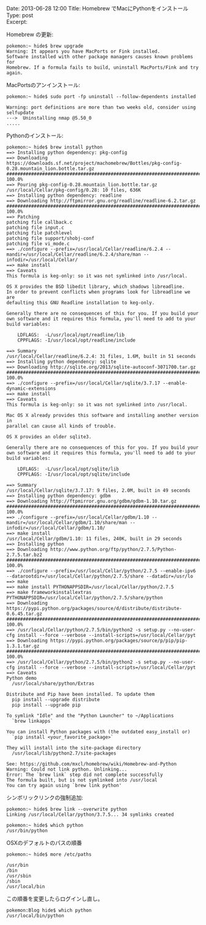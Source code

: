 Date: 2013-06-28 12:00
Title: Homebrew でMacにPythonをインストール
Type: post  
Excerpt:   

Homebrew の更新:

    pokemon:~ hide$ brew upgrade
    Warning: It appears you have MacPorts or Fink installed.
    Software installed with other package managers causes known problems for
    Homebrew. If a formula fails to build, uninstall MacPorts/Fink and try again.

MacPortsのアンインストール:

    pokemon:~ hide$ sudo port -fp uninstall --follow-dependents installed

    Warning: port definitions are more than two weeks old, consider using selfupdate
    --->  Uninstalling nmap @5.50_0
    .....
    

Pythonのインストール:
    
    pokemon:~ hide$ brew install python
    ==> Installing python dependency: pkg-config
    ==> Downloading https://downloads.sf.net/project/machomebrew/Bottles/pkg-config-0.28.mountain_lion.bottle.tar.gz
    ######################################################################## 100.0%
    ==> Pouring pkg-config-0.28.mountain_lion.bottle.tar.gz
    /usr/local/Cellar/pkg-config/0.28: 10 files, 636K
    ==> Installing python dependency: readline
    ==> Downloading http://ftpmirror.gnu.org/readline/readline-6.2.tar.gz
    ######################################################################## 100.0%
    ==> Patching
    patching file callback.c
    patching file input.c
    patching file patchlevel
    patching file support/shobj-conf
    patching file vi_mode.c
    ==> ./configure --prefix=/usr/local/Cellar/readline/6.2.4 --mandir=/usr/local/Cellar/readline/6.2.4/share/man --infodir=/usr/local/Cellar/
    ==> make install
    ==> Caveats
    This formula is keg-only: so it was not symlinked into /usr/local.
    
    OS X provides the BSD libedit library, which shadows libreadline.
    In order to prevent conflicts when programs look for libreadline we are
    defaulting this GNU Readline installation to keg-only.
    
    Generally there are no consequences of this for you. If you build your
    own software and it requires this formula, you'll need to add to your
    build variables:
    
        LDFLAGS:  -L/usr/local/opt/readline/lib
        CPPFLAGS: -I/usr/local/opt/readline/include
    
    ==> Summary
    /usr/local/Cellar/readline/6.2.4: 31 files, 1.6M, built in 51 seconds
    ==> Installing python dependency: sqlite
    ==> Downloading http://sqlite.org/2013/sqlite-autoconf-3071700.tar.gz
    ######################################################################## 100.0%
    ==> ./configure --prefix=/usr/local/Cellar/sqlite/3.7.17 --enable-dynamic-extensions
    ==> make install
    ==> Caveats
    This formula is keg-only: so it was not symlinked into /usr/local.
    
    Mac OS X already provides this software and installing another version in
    parallel can cause all kinds of trouble.
    
    OS X provides an older sqlite3.
    
    Generally there are no consequences of this for you. If you build your
    own software and it requires this formula, you'll need to add to your
    build variables:
    
        LDFLAGS:  -L/usr/local/opt/sqlite/lib
        CPPFLAGS: -I/usr/local/opt/sqlite/include
    
    ==> Summary
    /usr/local/Cellar/sqlite/3.7.17: 9 files, 2.0M, built in 49 seconds
    ==> Installing python dependency: gdbm
    ==> Downloading http://ftpmirror.gnu.org/gdbm/gdbm-1.10.tar.gz
    ######################################################################## 100.0%
    ==> ./configure --prefix=/usr/local/Cellar/gdbm/1.10 --mandir=/usr/local/Cellar/gdbm/1.10/share/man --infodir=/usr/local/Cellar/gdbm/1.10/
    ==> make install
    /usr/local/Cellar/gdbm/1.10: 11 files, 240K, built in 29 seconds
    ==> Installing python
    ==> Downloading http://www.python.org/ftp/python/2.7.5/Python-2.7.5.tar.bz2
    ######################################################################## 100.0%
    ==> ./configure --prefix=/usr/local/Cellar/python/2.7.5 --enable-ipv6 --datarootdir=/usr/local/Cellar/python/2.7.5/share --datadir=/usr/lo
    ==> make
    ==> make install PYTHONAPPSDIR=/usr/local/Cellar/python/2.7.5
    ==> make frameworkinstallextras PYTHONAPPSDIR=/usr/local/Cellar/python/2.7.5/share/python
    ==> Downloading https://pypi.python.org/packages/source/d/distribute/distribute-0.6.45.tar.gz
    ######################################################################## 100.0%
    ==> /usr/local/Cellar/python/2.7.5/bin/python2 -s setup.py --no-user-cfg install --force --verbose --install-scripts=/usr/local/Cellar/pyt
    ==> Downloading https://pypi.python.org/packages/source/p/pip/pip-1.3.1.tar.gz
    ######################################################################## 100.0%
    ==> /usr/local/Cellar/python/2.7.5/bin/python2 -s setup.py --no-user-cfg install --force --verbose --install-scripts=/usr/local/Cellar/pyt
    ==> Caveats
    Python demo
      /usr/local/share/python/Extras
    
    Distribute and Pip have been installed. To update them
      pip install --upgrade distribute
      pip install --upgrade pip
    
    To symlink "Idle" and the "Python Launcher" to ~/Applications
      `brew linkapps`
    
    You can install Python packages with (the outdated easy_install or)
      `pip install <your_favorite_package>`
    
    They will install into the site-package directory
      /usr/local/lib/python2.7/site-packages
    
    See: https://github.com/mxcl/homebrew/wiki/Homebrew-and-Python
    Warning: Could not link python. Unlinking...
    Error: The `brew link` step did not complete successfully
    The formula built, but is not symlinked into /usr/local
    You can try again using `brew link python'

シンボリックリンクの強制追加:

    pokemon:~ hide$ brew link --overwrite python
    Linking /usr/local/Cellar/python/3.7.5... 34 symlinks created
    
    pokemon:~ hide$ which python
    /usr/bin/python


OSXのデフォルトのパスの順番

    pokemon:~ hide$ more /etc/paths

    /usr/bin
    /bin
    /usr/sbin
    /sbin
    /usr/local/bin

この順番を変更したらログインし直し。

    pokemon:Blog hide$ which python
    /usr/local/bin/python


